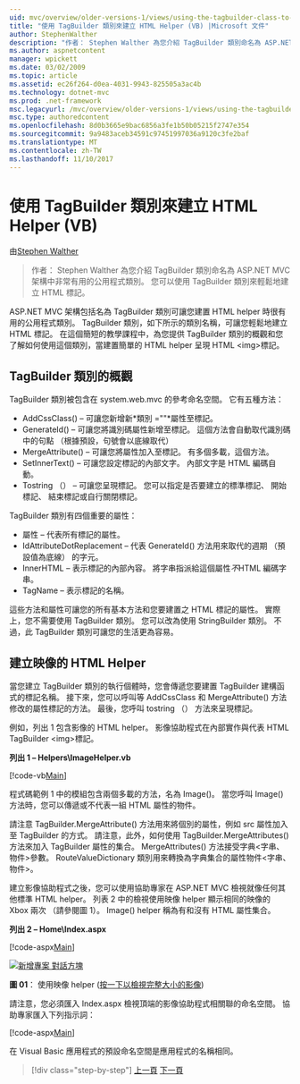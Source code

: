 ```yaml
---
uid: mvc/overview/older-versions-1/views/using-the-tagbuilder-class-to-build-html-helpers-vb
title: "使用 TagBuilder 類別來建立 HTML Helper (VB) |Microsoft 文件"
author: StephenWalther
description: "作者： Stephen Walther 為您介紹 TagBuilder 類別命名為 ASP.NET MVC 架構中非常有用的公用程式類別。 您可以輕鬆地使用 TagBuilder 類別..."
ms.author: aspnetcontent
manager: wpickett
ms.date: 03/02/2009
ms.topic: article
ms.assetid: ec26f264-d0ea-4031-9943-825505a3ac4b
ms.technology: dotnet-mvc
ms.prod: .net-framework
msc.legacyurl: /mvc/overview/older-versions-1/views/using-the-tagbuilder-class-to-build-html-helpers-vb
msc.type: authoredcontent
ms.openlocfilehash: 8d0b3665e9bac6856a3fe1b50b05215f2747e354
ms.sourcegitcommit: 9a9483aceb34591c97451997036a9120c3fe2baf
ms.translationtype: MT
ms.contentlocale: zh-TW
ms.lasthandoff: 11/10/2017
---
```

<a name="using-the-tagbuilder-class-to-build-html-helpers-vb"></a>使用 TagBuilder 類別來建立 HTML Helper (VB)
====================
由[Stephen Walther](https://github.com/StephenWalther)

> 作者： Stephen Walther 為您介紹 TagBuilder 類別命名為 ASP.NET MVC 架構中非常有用的公用程式類別。 您可以使用 TagBuilder 類別來輕鬆地建立 HTML 標記。


ASP.NET MVC 架構包括名為 TagBuilder 類別可讓您建置 HTML helper 時很有用的公用程式類別。 TagBuilder 類別，如下所示的類別名稱，可讓您輕鬆地建立 HTML 標記。 在這個簡短的教學課程中，為您提供 TagBuilder 類別的概觀和您了解如何使用這個類別，當建置簡單的 HTML helper 呈現 HTML &lt;img&gt;標記。

## <a name="overview-of-the-tagbuilder-class"></a>TagBuilder 類別的概觀

TagBuilder 類別被包含在 system.web.mvc 的參考命名空間。 它有五種方法：

- AddCssClass() – 可讓您新增新*類別 =""*屬性至標記。
- GenerateId() – 可讓您將識別碼屬性新增至標記。 這個方法會自動取代識別碼中的句點 （根據預設，句號會以底線取代）
- MergeAttribute() – 可讓您將屬性加入至標記。 有多個多載，這個方法。
- SetInnerText() – 可讓您設定標記的內部文字。 內部文字是 HTML 編碼自動。
- Tostring （） – 可讓您呈現標記。 您可以指定是否要建立的標準標記、 開始標記、 結束標記或自行關閉標記。
  

TagBuilder 類別有四個重要的屬性：

- 屬性 – 代表所有標記的屬性。
- IdAttributeDotReplacement – 代表 GenerateId() 方法用來取代的週期 （預設值為底線） 的字元。
- InnerHTML – 表示標記的內部內容。 將字串指派給這個屬性*不*HTML 編碼字串。
- TagName – 表示標記的名稱。

這些方法和屬性可讓您的所有基本方法和您要建置之 HTML 標記的屬性。 實際上，您不需要使用 TagBuilder 類別。 您可以改為使用 StringBuilder 類別。 不過，此 TagBuilder 類別可讓您的生活更為容易。

## <a name="creating-an-image-html-helper"></a>建立映像的 HTML Helper

當您建立 TagBuilder 類別的執行個體時，您會傳遞您要建置 TagBuilder 建構函式的標記名稱。 接下來，您可以呼叫等 AddCssClass 和 MergeAttribute() 方法修改的屬性標記的方法。 最後，您呼叫 tostring （） 方法來呈現標記。

例如，列出 1 包含影像的 HTML helper。 影像協助程式在內部實作與代表 HTML TagBuilder &lt;img&gt;標記。

**列出 1 – Helpers\ImageHelper.vb**

[!code-vb[Main](using-the-tagbuilder-class-to-build-html-helpers-vb/samples/sample1.vb)]

程式碼範例 1 中的模組包含兩個多載的方法，名為 Image()。 當您呼叫 Image() 方法時，您可以傳遞或不代表一組 HTML 屬性的物件。

請注意 TagBuilder.MergeAttribute() 方法用來將個別的屬性，例如 src 屬性加入至 TagBuilder 的方式。 請注意，此外，如何使用 TagBuilder.MergeAttributes() 方法來加入 TagBuilder 屬性的集合。 MergeAttributes() 方法接受字典&lt;字串、 物件&gt;參數。 RouteValueDictionary 類別用來轉換為字典集合的屬性物件&lt;字串、 物件&gt;。

建立影像協助程式之後，您可以使用協助專家在 ASP.NET MVC 檢視就像任何其他標準 HTML helper。 列表 2 中的檢視使用映像 helper 顯示相同的映像的 Xbox 兩次 （請參閱圖 1）。 Image() helper 稱為有和沒有 HTML 屬性集合。

**列出 2 – Home\Index.aspx**

[!code-aspx[Main](using-the-tagbuilder-class-to-build-html-helpers-vb/samples/sample2.aspx)]


[![新增專案 對話方塊](using-the-tagbuilder-class-to-build-html-helpers-vb/_static/image1.jpg)](using-the-tagbuilder-class-to-build-html-helpers-vb/_static/image1.png)

**圖 01**： 使用映像 helper ([按一下以檢視完整大小的影像](using-the-tagbuilder-class-to-build-html-helpers-vb/_static/image2.png))


請注意，您必須匯入 Index.aspx 檢視頂端的影像協助程式相關聯的命名空間。 協助專家匯入下列指示詞：

[!code-aspx[Main](using-the-tagbuilder-class-to-build-html-helpers-vb/samples/sample3.aspx)]

在 Visual Basic 應用程式的預設命名空間是應用程式的名稱相同。

>[!div class="step-by-step"]
[上一頁](creating-custom-html-helpers-vb.md)
[下一頁](creating-page-layouts-with-view-master-pages-vb.md)
